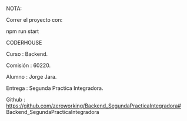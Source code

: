 NOTA:

Correr el proyecto con:

npm run start


CODERHOUSE

Curso       : Backend.

Comisión    : 60220.

Alumno      : Jorge Jara.

Entrega     : Segunda Practica Integradora.

Github      : https://github.com/zeroworking/Backend_SegundaPracticaIntegradora# Backend_SegundaPracticaIntegradora
